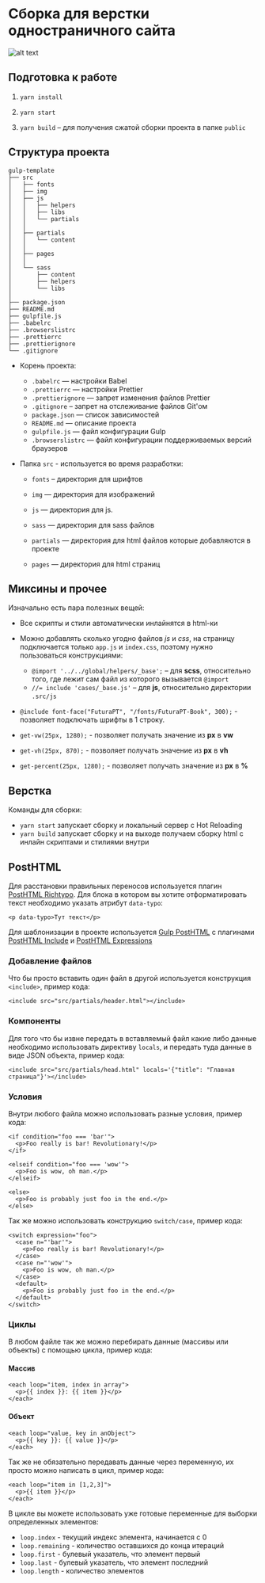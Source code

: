 # Сборка для верстки одностраничного сайта
![alt text](https://badgen.net/github/release/kudg0/template_singlePage "Releases")

## Подготовка к работе

1. `yarn install`
2. `yarn start`

3. `yarn build` – для получения сжатой сборки проекта в папке `public`

## Структура проекта
```
gulp-template
├── src
│   ├── fonts
│   ├── img
│   ├── js
│   │   ├── helpers
│   │   ├── libs
│   │   └── partials
│   │
│   ├── partials
│   │   └── content
│   │
│   ├── pages
│   │
│   └── sass
│       ├── content
│       ├── helpers
│       └── libs
│    
├── package.json
├── README.md
├── gulpfile.js
├── .babelrc
├── .browserslistrc
├── .prettierrc
├── .prettierignore
└── .gitignore
```

* Корень проекта:
    * ```.babelrc``` — настройки Babel
    * ```.prettierrc``` — настройки Prettier
    * ```.prettierignore``` — запрет изменения файлов Prettier
    * ```.gitignore``` – запрет на отслеживание файлов Git'ом
    * ```package.json``` — список зависимостей
    * ```README.md``` — описание проекта
    * ```gulpfile.js``` — файл конфигурации Gulp
    * ```.browserslistrc``` — файл конфигурации поддерживаемых версий браузеров
    
* Папка ```src``` - используется во время разработки:
    * ```fonts``` – директория для шрифтов

    * ```img``` — директория для изображений

    * ```js``` — директория для js.

    * ```sass``` — директория для sass файлов

    * ```partials``` — директория для html файлов которые добавляются в проекте

    * ```pages``` — директория для html страниц


## Миксины и прочее
Изначально есть пара полезных вещей:
- Все скрипты и стили автоматически инлайнятся в html-ки

- Можно добавлять сколько угодно файлов *js* и *css*, на страницу подключается только `app.js` и `index.css`, поэтому нужно пользоваться конструкциями:
  - `@import '../../global/helpers/_base';` – для **scss**, относительно того, где лежит сам файл из которого вызывается `@import`
  - `//= include 'cases/_base.js'` – для **js**, относительно директории ```.src/js```

- `@include font-face("FuturaPT", "/fonts/FuturaPT-Book", 300);` - позволяет подключать шрифты в 1 строку.
- `get-vw(25px, 1280);` - позволяет получать значение из **px** в **vw**
- `get-vh(25px, 870);` - позволяет получать значение из **px** в **vh**
- `get-percent(25px, 1280);` - позволяет получать значение из **px** в **%**
 
## Верстка
Команды для сборки:
 - `yarn start` запускает сборку и локальный сервер с Hot Reloading
 - `yarn build` запускает сборку и на выходе получаем сборку html с инлайн скриптами и стилиями внутри
 
## PostHTML
Для расстановки правильных переносов используется плагин [PostHTML Richtypo](https://github.com/Grawl/posthtml-richtypo). Для блока в котором вы хотите отформатировать текст необходимо указать атрибут `data-typo`:
```
<p data-typo>Тут текст</p>
```

Для шаблонизации в проекте используется [Gulp PostHTML](https://github.com/posthtml/gulp-posthtml) с плагинами [PostHTML Include](https://github.com/posthtml/posthtml-include) и [PostHTML Expressions](https://github.com/posthtml/posthtml-expressions)

### Добавление файлов
Что бы просто вставить один файл в другой используется конструкция `<include>`, пример кода:
```
<include src="src/partials/header.html"></include>
```

### Компоненты
Для того что бы извне передать в вставляемый файл какие либо данные необходимо использовать директиву `locals`, и передать туда данные в виде JSON объекта, пример кода:
```
<include src="src/partials/head.html" locals='{"title": "Главная страница"}'></include>
```

### Условия
Внутри любого файла можно использовать разные условия, пример кода:
```
<if condition="foo === 'bar'">
  <p>Foo really is bar! Revolutionary!</p>
</if>

<elseif condition="foo === 'wow'">
  <p>Foo is wow, oh man.</p>
</elseif>

<else>
  <p>Foo is probably just foo in the end.</p>
</else>
```

Так же можно использовать конструкцию `switch/case`, пример кода:
```
<switch expression="foo">
  <case n="'bar'">
    <p>Foo really is bar! Revolutionary!</p>
  </case>
  <case n="'wow'">
    <p>Foo is wow, oh man.</p>
  </case>
  <default>
    <p>Foo is probably just foo in the end.</p>
  </default>
</switch>
```

### Циклы
В любом файле так же можно перебирать данные (массивы или объекты) с помощью цикла, пример кода:
#### Массив
```
<each loop="item, index in array">
  <p>{{ index }}: {{ item }}</p>
</each>
```

#### Объект
```
<each loop="value, key in anObject">
  <p>{{ key }}: {{ value }}</p>
</each>
```

Так же не обязательно передавать данные через переменную, их просто можно написать в цикл, пример кода:
```
<each loop="item in [1,2,3]">
  <p>{{ item }}</p>
</each>
```

В цикле вы можете использовать уже готовые переменные для выборки определенных элементов:
* `loop.index` - текущий индекс элемента, начинается с 0
* `loop.remaining` - количество оставшихся до конца итераций
* `loop.first` - булевый указатель, что элемент первый
* `loop.last` - булевый указатель, что элемент последний
* `loop.length` - количество элементов
